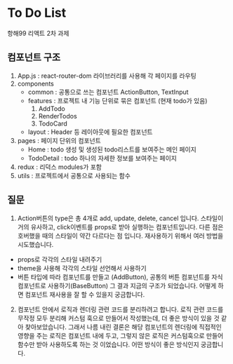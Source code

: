 # To Do List

항해99 리액트 2차 과제

## 컴포넌트 구조

1. App.js : react-router-dom 라이브러리를 사용해 각 페이지를 라우팅
2. components
   - common : 공통으로 쓰는 컴포넌트 ActionButton, TextInput
   - features : 프로젝트 내 기능 단위로 묶은 컴포넌트 (현재 todo가 있음)
        1) AddTodo
        2) RenderTodos
        3) TodoCard
   - layout : Header 등 레이아웃에 필요한 컴포넌트
3. pages : 페이지 단위의 컴포넌트
   - Home : todo 생성 및 생성된 todo리스트를 보여주는 메인 페이지
   - TodoDetail : todo 하나의 자세한 정보를 보여주는 페이지
4. redux : 리덕스 modules가 포함
5. utils : 프로젝트에서 공통으로 사용되는 함수

## 질문

1. Action버튼의 type은 총 4개로 add, update, delete, cancel 입니다.
스타일이 거의 유사하고, click이벤트를 props로 받아 실행하는 컴포넌트입니다. 
다른 점은 호버했을 때의 스타일이 약간 다르다는 점 입니다.
재사용하기 위해서 여러 방법을 시도했습니다.
- props로 각각의 스타일 내려주기
- theme을 사용해 각각의 스타일 선언해서 사용하기
- 버튼 타입에 따라 컴포넌트를 만들고 (AddButton), 공통의 버튼 컴포넌트를 자식 컴포넌트로 사용하기(BaseButton)
그 결과 지금의 구조가 되었습니다. 어떻게 하면 컴포넌트 재사용을 잘 할 수 있을지 궁금합니다.

 2. 컴포넌트 안에서 로직과 렌더링 관련 코드를 분리하려고 합니다.
로직 관련 코드를 무작정 모두 분리해 커스텀 훅으로 만들어서 작성했는데,
더 좋은 방식이 있을 것 같아 찾아보았습니다.
그래서 나름 내린 결론은 해당 컴포넌트의 렌더링에 직접적인 영향을 주는 로직은 컴포넌트 내에 두고,
그렇지 않은 로직은 커스텀훅으로 만들어 함수만 받아 사용하도록 하는 것 이었습니다.
어떤 방식이 좋은 방식인지 궁금합니다.
